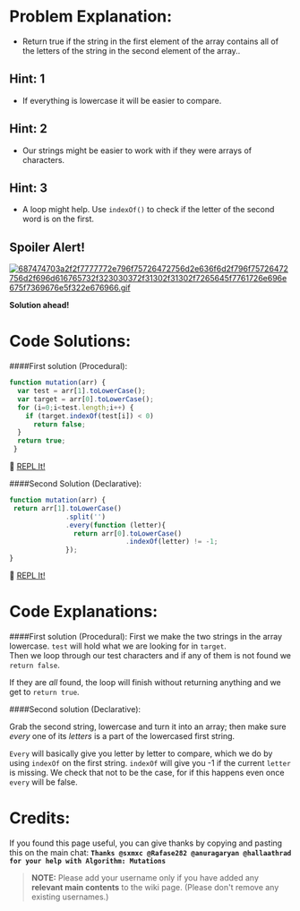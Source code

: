 # Problem Explanation:
- Return true if the string in the first element of the array contains all of the letters of the string in the second element of the array..

## Hint: 1
- If everything is lowercase it will be easier to compare.

## Hint: 2
- Our strings might be easier to work with if they were arrays of characters.

## Hint: 3
- A loop might help. Use `indexOf()` to check if the letter of the second word is on the first.

## Spoiler Alert!
[![687474703a2f2f7777772e796f75726472756d2e636f6d2f796f75726472756d2f696d616765732f323030372f31302f31302f7265645f7761726e696e675f7369676e5f322e676966.gif](https://files.gitter.im/FreeCodeCamp/Wiki/nlOm/thumb/687474703a2f2f7777772e796f75726472756d2e636f6d2f796f75726472756d2f696d616765732f323030372f31302f31302f7265645f7761726e696e675f7369676e5f322e676966.gif)](https://files.gitter.im/FreeCodeCamp/Wiki/nlOm/687474703a2f2f7777772e796f75726472756d2e636f6d2f796f75726472756d2f696d616765732f323030372f31302f31302f7265645f7761726e696e675f7369676e5f322e676966.gif)

**Solution ahead!**

# Code Solutions:

####First solution (Procedural):
```js
function mutation(arr) {
  var test = arr[1].toLowerCase();
  var target = arr[0].toLowerCase();
  for (i=0;i<test.length;i++) {
    if (target.indexOf(test[i]) < 0)
      return false;
  }
  return true;
 }
```

:rocket: [REPL It!](https://repl.it/CLjU/30)

####Second Solution (Declarative):
```js
function mutation(arr) {
 return arr[1].toLowerCase()
              .split('')
              .every(function (letter){
                return arr[0].toLowerCase()
                             .indexOf(letter) != -1;
              });
}
```

:rocket: [REPL It!](https://repl.it/CLjU/31)

# Code Explanations:
####First solution (Procedural):
First we make the two strings in the array lowercase. `test` will hold what we are looking for in `target`.   
Then we loop through our test characters and if any of them is not found we `return false`.

If they are _all_ found, the loop will finish without returning anything and we get to `return true`.

####Second solution (Declarative):

Grab the second string, lowercase and turn it into an array; then make sure *every* one of its *letters* is a part of the lowercased first string.

`Every` will basically give you letter by letter to compare, which we do by using `indexOf` on the first string.
`indexOf` will give you -1 if the current `letter` is missing. 
We check that not to be the case, for if this happens even once `every` will be false.

# Credits:
If you found this page useful, you can give thanks by copying and pasting this on the main chat: **`Thanks @sxmxc @Rafase282 @anuragaryan @hallaathrad for your help with Algorithm: Mutations`**

> **NOTE:** Please add your username only if you have added any **relevant main contents** to the wiki page. (Please don't remove any existing usernames.)
